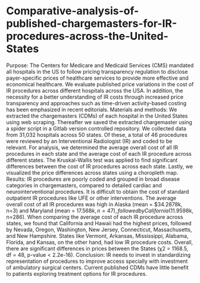 # Comparative-analysis-of-published-chargemasters-for-IR-procedures-across-the-United-States
Purpose: The Centers for Medicare and Medicaid Services (CMS) mandated all hospitals in the US to follow pricing transparency regulation to disclose payer-specific prices of healthcare services to provide more effective and economical healthcare.  We evaluate published price variations in the cost of IR procedures across different hospitals across the USA. In addition, the necessity for a better understanding of IR costs through increased price transparency and approaches such as time-driven activity-based costing has been emphasized in recent editorials. 
Materials and methods: We extracted the chargemasters (CDMs) of each hospital in the United States using web scraping. Thereafter we saved the extracted chargemaster using a spider script in a Gitlab version controlled repository. We collected data from 31,032 hospitals across 50 states. Of these, a total of 46 procedures were reviewed by an Interventional Radiologist (IR) and coded to be relevant. For analysis, we determined the average overall cost of all IR procedures in each state and the average cost of each IR procedure across different states. The Kruskal-Wallis test was applied to find significant differences between the cost of IR procedures across each state. Lastly, we visualized the price differences across states using a choropleth map.
Results: IR procedures are poorly coded and grouped in broad disease categories in chargemasters, compared to detailed cardiac and neurointerventional procedures. It is difficult to obtain the cost of standard outpatient IR procedures like UFE or other interventions. The average overall cost of all IR procedures was high in Alaska (mean = $34.2878k, n=3) and Maryland (mean = $17.568k, n=47), followed by California ($11.9598k, n=286). When comparing the average cost of each IR procedure across states, we found that California and Hawaii had the highest prices, followed by Nevada, Oregon, Washington, New Jersey, Connecticut, Massachusetts, and New Hampshire. States like Vermont, Arkansas, Mississippi, Alabama, Florida, and Kansas, on the other hand, had low IR procedure costs. Overall, there are significant differences in prices between the States (χ2 = 1168.5, df = 48, p-value < 2.2e-16). 
Conclusion: IR needs to invest in standardizing representation of procedures to improve access specially with investment of ambulatory surgical centers. Current published CDMs have little benefit to patients exploring treatment options for IR procedures.
